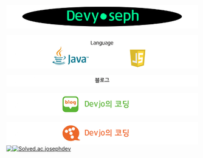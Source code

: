 ![title](./img/title.gif)

![lang](./img/lang.jpg)



![blog](./img/blog.jpg)

[![blog1](./img/blog1.jpg)](https://blog.naver.com/josephdev123)

[![blog2](./img/blog2.jpg)](https://devyoseph.tistory.com/)
<img align='left' src="https://github-readme-stats.vercel.app/api?username=devyoseph" height="165">
[![Solved.ac.josephdev](http://mazassumnida.wtf/api/v2/generate_badge?boj=josephdev)](https://solved.ac/josephdev)

